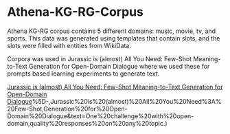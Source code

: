 # Athena-KG-RG-Corpus

Athena KG-RG corpus contains 5 different domains: music, movie, tv, and sports. 
This data was generated using templates that contain slots, and the slots were filled
with entities from WikiData. 


Corpora was used in Jurassic is (almost) All You Need: Few-Shot Meaning-to-Text Generation for Open-Domain Dialogue where we used these for prompts based learning experiments to generate text. 

[Jurassic is (almost) All You Need: Few-Shot Meaning-to-Text Generation for Open-Domain Dialogue](https://arxiv.org/abs/2110.08094#:~:text=version%2C%20v2)%5D-,Jurassic%20is%20(almost)%20All%20You%20Need%3A%20Few-Shot,Generation%20for%20Open-Domain%20Dialogue&text=One%20challenge%20with%20open-domain,quality%20responses%20on%20any%20topic.)
